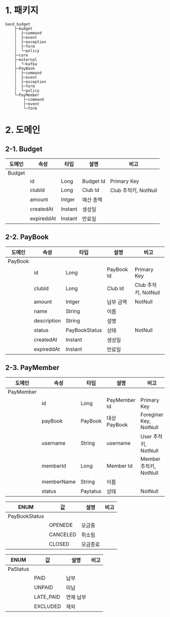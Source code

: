 # 1. 패키지

```
band_budget
    ├─budget
    │  ├─command
    │  ├─event
    │  ├─exception
    │  ├─form
    │  └─policy
    ├─core
    ├─external
    │  └─kafka
    ├─PayBook
    │  ├─command
    │  ├─event
    │  ├─exception
    │  ├─form
    │  └─policy
    └─PayMember
        ├─command
        ├─event
        └─form
```

# 2. 도메인

## 2-1. Budget 
| 도메인 | 속성 | 타입 | 설명 | 비고 |  
|--------|------|------|------|------|
|Budget  |      |      |      |      |
|        |id|Long|Budget Id|Primary Key|
|        |clubId|Long|Club Id|Club 추적키, NotNull|
|        |amount|Intger|예산 총액||
|        |createdAt|Instant|생성일||
|        |expireddAt|Instant|만료일||


## 2-2. PayBook 
| 도메인 | 속성 | 타입 | 설명 | 비고 |  
|--------|------|------|------|------|
|PayBook |      |      |      |      |
|        |id|Long|PayBook Id|Primary Key|
|        |clubId|Long|Club Id|Club 추적키, NotNull|
|        |amount|Intger|납부 금액|NotNull|
|        |name|String|이름||
|        |description|String|설명||
|        |status|PayBookStatus|상태|NotNull|
|        |createdAt|Instant|생성일||
|        |expireddAt|Instant|만료일||


## 2-3. PayMember 
| 도메인 | 속성 | 타입 | 설명 | 비고 |  
|--------|------|------|------|------|
|PayMember|     |      |      |      |
|        |id|Long|PayMember Id|Primary Key|
|        |payBook|PayBook|대상 PayBook|Foreginer Key, NotNull|
|        |username|String|username|User 추적키, NotNull|
|        |memberId|Long|Member Id|Member 추적키, NotNull|
|        |memberName|String|이름||
|        |status|Paytatus|상태|NotNull|


| ENUM | 값 | 설명 | 비고 |  
|------|----|------|------|
|PayBookStatus|    |     ||
|            |OPENEDE|모금중||
|            |CANCELED|취소됨||
|            |CLOSED|모금종료||


| ENUM | 값 | 설명 | 비고 |  
|------|----|------|------|
|PaStatus|  |     |       |
|            |PAID|납부||
|            |UNPAID|미납||
|            |LATE_PAID|연체 납부||
|            |EXCLUDED|제외||
